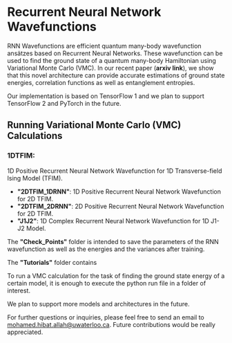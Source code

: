 # Recurrent Neural Network Wavefunctions

RNN Wavefunctions are efficient quantum many-body wavefunction ansätzes based on Recurrent Neural Networks. These wavefunction can be used to find the ground state of a quantum many-body Hamiltonian using Variational Monte Carlo (VMC). In our recent paper (**arxiv link**), we show that this novel architecture can provide accurate estimations of ground state energies, correlation functions as well as entanglement entropies.

Our implementation is based on TensorFlow 1 and we plan to support TensorFlow 2 and PyTorch in the future.

## Running Variational Monte Carlo (VMC) Calculations

### 1DTFIM: 
1D Positive Recurrent Neural Network Wavefunction for 1D Transverse-field Ising Model (TFIM).

- **"2DTFIM_1DRNN"**: 1D Positive Recurrent Neural Network Wavefunction for 2D TFIM.
- **"2DTFIM_2DRNN"**: 2D Positive Recurrent Neural Network Wavefunction for 2D TFIM.
- **"J1J2"**: 1D Complex Recurrent Neural Network Wavefunction for 1D J1-J2 Model.

The **"Check_Points"** folder is intended to save the parameters of the RNN wavefunction as well as the energies and the variances after training.

The **"Tutorials"** folder contains


To run a VMC calculation for the task of finding the ground state energy of a certain model, it is enough to execute the python run file in a folder of interest.

We plan to support more models and architectures in the future.

For further questions or inquiries, please feel free to send an email to mohamed.hibat.allah@uwaterloo.ca. Future contributions would be really appreciated.
